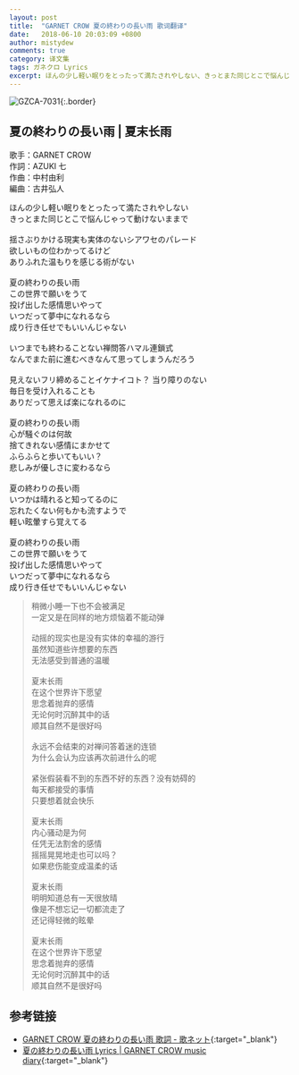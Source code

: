 ```yaml
---
layout: post
title:  "GARNET CROW 夏の終わりの長い雨 歌词翻译"
date:   2018-06-10 20:03:09 +0800
author: mistydew
comments: true
category: 译文集
tags: ガネクロ Lyrics
excerpt: ほんの少し軽い眠りをとったって満たされやしない、きっとまた同じとこで悩んじゃって動けないままで。
---
```

![GZCA-7031](https://crowsub.github.io/assets/images/discography/single/GZCA-7031.jpg){:.border}

## 夏の終わりの長い雨 | 夏末长雨

歌手：GARNET CROW<br>
作詞：AZUKI 七<br>
作曲：中村由利<br>
編曲：古井弘人

<div class="lyric-original">
<p>
ほんの少し軽い眠りをとったって満たされやしない<br>
きっとまた同じとこで悩んじゃって動けないままで<br>
<br>
揺さぶりかける現実も実体のないシアワセのパレード<br>
欲しいもの位わかってるけど<br>
ありふれた温もりを感じる術がない<br>
<br>
夏の終わりの長い雨<br>
この世界で願いをうて<br>
投げ出した感情思いやって<br>
いつだって夢中になれるなら<br>
成り行き任せでもいいんじゃない<br>
<br>
いつまでも終わることない禅問答ハマル連鎖式<br>
なんでまた前に進むべきなんて思ってしまうんだろう<br>
<br>
見えないフリ締めることイケナイコト？ 当り障りのない<br>
毎日を受け入れることも<br>
ありだって思えば楽になれるのに<br>
<br>
夏の終わりの長い雨<br>
心が騒ぐのは何故<br>
捨てきれない感情にまかせて<br>
ふらふらと歩いてもいい？<br>
悲しみが優しさに変わるなら<br>
<br>
夏の終わりの長い雨<br>
いつかは晴れると知ってるのに<br>
忘れたくない何もかも流すようで<br>
軽い眩暈すら覚えてる<br>
<br>
夏の終わりの長い雨<br>
この世界で願いをうて<br>
投げ出した感情思いやって<br>
いつだって夢中になれるなら<br>
成り行き任せでもいいんじゃない
</p>
</div>

<div class="lyric-translation">
<blockquote>
稍微小睡一下也不会被满足<br>
一定又是在同样的地方烦恼着不能动弹<br>
<br>
动摇的现实也是没有实体的幸福的游行<br>
虽然知道些许想要的东西<br>
无法感受到普通的温暖<br>
<br>
夏末长雨<br>
在这个世界许下愿望<br>
思念着抛弃的感情<br>
无论何时沉醉其中的话<br>
顺其自然不是很好吗<br>
<br>
永远不会结束的对禅问答着迷的连锁<br>
为什么会认为应该再次前进什么的呢<br>
<br>
紧张假装看不到的东西不好的东西？没有妨碍的<br>
每天都接受的事情<br>
只要想着就会快乐<br>
<br>
夏末长雨<br>
内心骚动是为何<br>
任凭无法割舍的感情<br>
摇摇晃晃地走也可以吗？<br>
如果悲伤能变成温柔的话<br>
<br>
夏末长雨<br>
明明知道总有一天很放晴<br>
像是不想忘记一切都流走了<br>
还记得轻微的眩晕<br>
<br>
夏末长雨<br>
在这个世界许下愿望<br>
思念着抛弃的感情<br>
无论何时沉醉其中的话<br>
顺其自然不是很好吗
</blockquote>
</div>

## 参考链接

* [GARNET CROW 夏の終わりの長い雨 歌詞 - 歌ネット](https://www.uta-net.com/song/20150){:target="_blank"}
* [夏の終わりの長い雨 Lyrics \| GARNET CROW music diary](https://crowsub.github.io/lyrics/original/夏の終わりの長い雨.html){:target="_blank"}
